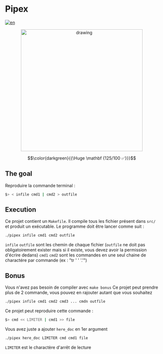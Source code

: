 # Pipex

[![en](https://img.shields.io/badge/Language-en-red)](README.md)

<p align="center"><img src="https://i.imgur.com/NJRhA7H.jpg" alt="drawing" width="400"/></p>

$$\color{darkgreen}{{\Huge \mathbf {125/100 ✅}}}$$

## The goal

Reproduire la commande terminal :
````sh
$> < infile cmd1 | cmd2 > outfile
````

## Execution

Ce projet contient un `Makefile`.
Il compile tous les fichier présent dans `src/` et produit un exécutable.
Le programme doit être lancer comme suit :
````sh
./pipex infile cmd1 cmd2 outfile
````
`infile` `outfile` sont les chemin de chaque fichier (`outfile` ne doit pas obligatoirement exister mais si il existe, vous devez avoir la permission d'écrire dedans)
`cmd1` `cmd2` sont les commandes en une seul chaine de charactére par commande (ex : "tr ' ' '.'")

## Bonus

Vous n'avez pas besoin de compiler avec `make bonus`
Ce projet peut prendre plus de 2 commande, vous pouvez en rajouter autant que vous souhaitez
````sh
./pipex infile cmd1 cmd2 cmd3 ... cmdn outfile
````
Ce projet peut reproduire cette commande :
````sh
$> cmd << LIMITER | cmd1 >> file
````
Vous avez juste a ajouter `here_doc` en 1er argument
````sh
./pipex here_doc LIMITER cmd cmd1 file
````
`LIMITER` est le charactère d'arrêt de lecture